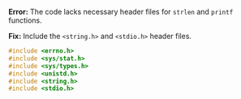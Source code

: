 **Error:** The code lacks necessary header files for `strlen` and `printf` functions.

**Fix:** Include the `<string.h>` and `<stdio.h>` header files.

```c
#include <errno.h>
#include <sys/stat.h>
#include <sys/types.h>
#include <unistd.h>
#include <string.h>
#include <stdio.h>
```

